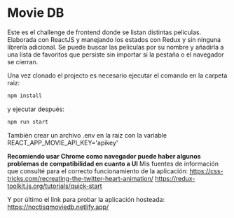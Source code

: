 # Movie DB

Este es el challenge de frontend donde se listan distintas peliculas. Elaborada con ReactJS y manejando los estados con Redux y sin ninguna librería adicional. Se puede buscar las peliculas por su nombre y añadirla a una lista de favoritos que persiste sin importar si la pestaña o el navegador se cierran.

Una vez clonado el projecto es necesario ejecutar el comando en la carpeta raiz: 
```javascript
npm install
```
y ejecutar después: 
```javascript
npm run start
```
También crear un archivo .env en la raiz con la variable REACT_APP_MOVIE_API_KEY='apikey'

**Recomiendo usar Chrome como navegador puede haber algunos problemas de compatibilidad en cuanto a UI**
Mis fuentes de información que consulté para el correcto funcionamiento de la aplicación: 
https://css-tricks.com/recreating-the-twitter-heart-animation/
https://redux-toolkit.js.org/tutorials/quick-start

Y por último el link para probar la aplicación hosteada: https://noctisqmoviedb.netlify.app/
